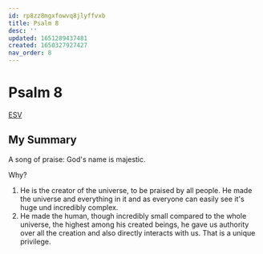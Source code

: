 ```yaml
---
id: rp8zz8mgxfowvq8jlyffvxb
title: Psalm 8
desc: ''
updated: 1651289437481
created: 1650327927427
nav_order: 8
---
```


# Psalm 8

[ESV](https://www.biblegateway.com/passage/?search=Psalm+8&version=ESV)

## My Summary

A song of praise: God's name is majestic.

Why?
1. He is the creator of the universe, to be praised by all people. He made the universe and everything in it and as
everyone can easily see it's huge und incredibly complex.
2. He made the human, though incredibly small compared to the whole universe, the highest among his created beings, he
gave us authority over all the creation and also directly interacts with us. That is a unique privilege.
